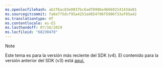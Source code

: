 ```yaml
---
ms.openlocfilehash: ab2f6ac83e0837bc6adf8986e46669214143da01
ms.sourcegitcommit: fa6e775dcf95a4253ad854796f5906f33af05a42
ms.translationtype: HT
ms.contentlocale: es-ES
ms.lasthandoff: 07/16/2019
ms.locfileid: "68230478"
---
```

> [!NOTE] 
> Este tema es para la versión más reciente del SDK (v4). El contenido para la versión anterior del SDK (v3) está [aquí.](https://docs.microsoft.com/azure/bot-service/?view=azure-bot-service-3.0)

